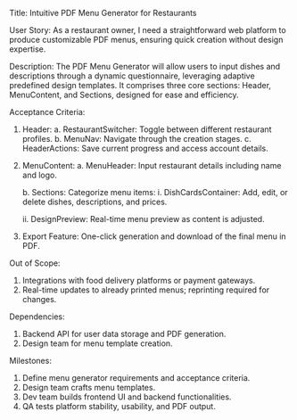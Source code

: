 Title: Intuitive PDF Menu Generator for Restaurants

User Story:
As a restaurant owner, I need a straightforward web platform to produce customizable PDF menus, ensuring quick creation without design expertise.

Description:
The PDF Menu Generator will allow users to input dishes and descriptions through a dynamic questionnaire, leveraging adaptive predefined design templates. It comprises three core sections: Header, MenuContent, and Sections, designed for ease and efficiency.

Acceptance Criteria:

1. Header:
   a. RestaurantSwitcher: Toggle between different restaurant profiles.
   b. MenuNav: Navigate through the creation stages.
   c. HeaderActions: Save current progress and access account details.

2. MenuContent:
   a. MenuHeader: Input restaurant details including name and logo.

   b. Sections: Categorize menu items:
   i. DishCardsContainer: Add, edit, or delete dishes, descriptions, and prices.

   ii. DesignPreview: Real-time menu preview as content is adjusted.

3. Export Feature: One-click generation and download of the final menu in PDF.

Out of Scope:

1. Integrations with food delivery platforms or payment gateways.
2. Real-time updates to already printed menus; reprinting required for changes.

Dependencies:

1. Backend API for user data storage and PDF generation.
2. Design team for menu template creation.

Milestones:

1. Define menu generator requirements and acceptance criteria.
2. Design team crafts menu templates.
3. Dev team builds frontend UI and backend functionalities.
4. QA tests platform stability, usability, and PDF output.
